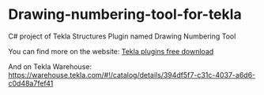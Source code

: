 # Drawing-numbering-tool-for-tekla

C# project of Tekla Structures Plugin named Drawing Numbering Tool

You can find more on the website:
[Tekla plugins free download](https://ddbim.com/category/tekla-structures-plugins/)

And on Tekla Warehouse:
https://warehouse.tekla.com/#!/catalog/details/394df5f7-c31c-4037-a6d6-c0d48a7fef41
